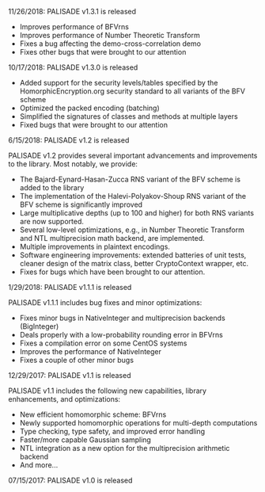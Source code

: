 11/26/2018: PALISADE v1.3.1 is released

* Improves performance of BFVrns
* Improves performance of Number Theoretic Transform
* Fixes a bug affecting the demo-cross-correlation demo
* Fixes other bugs that were brought to our attention

10/17/2018: PALISADE v1.3.0 is released

* Added support for the security levels/tables specified by the HomorphicEncryption.org security standard to all variants of the BFV scheme
* Optimized the packed encoding (batching)
* Simplified the signatures of classes and methods at multiple layers
* Fixed bugs that were brought to our attention

6/15/2018: PALISADE v1.2 is released

PALISADE v1.2 provides several important advancements and improvements to the library.  Most notably, we provide:

* The Bajard-Eynard-Hasan-Zucca RNS variant of the BFV scheme is added to the library
* The implementation of the Halevi-Polyakov-Shoup RNS variant of the BFV scheme is significantly improved
* Large multiplicative depths (up to 100 and higher) for both RNS variants are now supported.
* Several low-level optimizations, e.g., in Number Theoretic Transform and NTL multiprecision math backend, are implemented.
* Multiple improvements in plaintext encodings.
* Software engineering improvements: extended batteries of unit tests, cleaner design of the matrix class, better CryptoContext wrapper, etc.
* Fixes for bugs which have been brought to our attention.

1/29/2018: PALISADE v1.1.1 is released

PALISADE v1.1.1 includes bug fixes and minor optimizations:

* Fixes minor bugs in NativeInteger and multiprecision backends (BigInteger)
* Deals properly with a low-probability rounding error in BFVrns
* Fixes a compilation error on some CentOS systems
* Improves the performance of NativeInteger
* Fixes a couple of other minor bugs

12/29/2017: PALISADE v1.1 is released

PALISADE v1.1  includes the following new capabilities, library enhancements, and optimizations:

* New efficient homomorphic scheme: BFVrns
* Newly supported homomorphic operations for multi-depth computations
* Type checking, type safety, and improved error handling
* Faster/more capable Gaussian sampling
* NTL integration as a new option for the multiprecision arithmetic backend
* And more...

07/15/2017: PALISADE v1.0 is released
